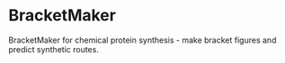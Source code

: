 # BracketMaker
BracketMaker for chemical protein synthesis - make bracket figures and predict synthetic routes.
